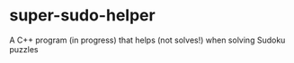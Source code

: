 # super-sudo-helper
A C++ program (in progress) that helps (not solves!) when solving Sudoku puzzles
